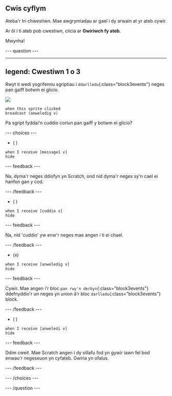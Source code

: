 ## Cwis cyflym

Ateba'r tri chwestiwn. Mae awgrymiadau ar gael i dy arwain at yr ateb cywir.

Ar ôl i ti ateb pob cwestiwn, clicia ar **Gwiriwch fy ateb**.

Mwynha!

--- question ---

---
legend: Cwestiwn 1 o 3
---

Rwyt ti wedi ysgrifennu sgriptiau i `ddarlledu`{:class="block3events"} neges pan gaiff botwm ei glicio.

![](images/button-icon.png)

```blocks3
when this sprite clicked
broadcast (anweledig v)
```

Pa sgript fyddai'n cuddio corlun pan gaiff y botwm ei glicio?

--- choices ---

- ( )

```blocks3
when I receive [message1 v]
hide
```

 --- feedback ---

 Na, dyma'r neges ddiofyn yn Scratch, ond nid dyma'r neges sy'n cael ei hanfon gan y cod.

 --- /feedback ---

- ( )

```blocks3
when I receive [cuddio v]
hide
```

 --- feedback ---

 Na, nid 'cuddio' yw enw'r neges mae angen i ti ei chael.

 --- /feedback ---

- (x)

```blocks3
when I receive [anweledig v]
hide
```

 --- feedback ---

Cywir. Mae angen i'r bloc `pan rwy'n derbyn`{:class="block3events"} ddefnyddio'r un neges yn union â'r bloc `darlledu`{:class="block3events"} block.

 --- /feedback ---

- ( )

```blocks3
when I receive [anweledi v]
hide
```

 --- feedback ---

 Ddim cweit. Mae Scratch angen i dy sillafu fod yn gywir iawn fel bod enwau'r negeseuon yn cyfateb. Gwiria yn ofalus.

 --- /feedback ---

--- /choices ---

--- /question ---
